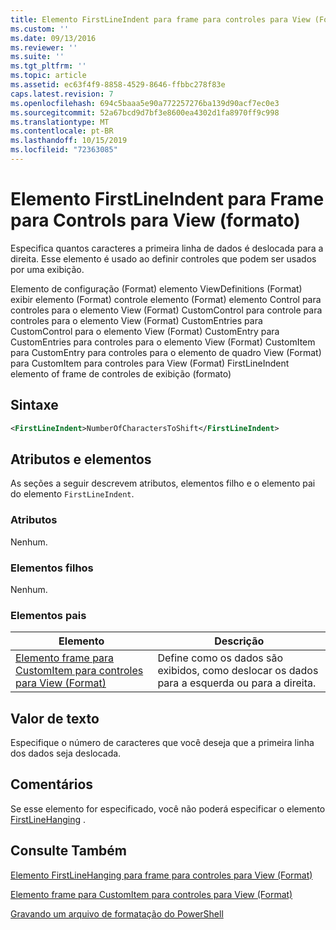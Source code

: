 ```yaml
---
title: Elemento FirstLineIndent para frame para controles para View (Format) | Microsoft Docs
ms.custom: ''
ms.date: 09/13/2016
ms.reviewer: ''
ms.suite: ''
ms.tgt_pltfrm: ''
ms.topic: article
ms.assetid: ec63f4f9-8858-4529-8646-ffbbc278f83e
caps.latest.revision: 7
ms.openlocfilehash: 694c5baaa5e90a772257276ba139d90acf7ec0e3
ms.sourcegitcommit: 52a67bcd9d7bf3e8600ea4302d1fa8970ff9c998
ms.translationtype: MT
ms.contentlocale: pt-BR
ms.lasthandoff: 10/15/2019
ms.locfileid: "72363085"
---
```

# <a name="firstlineindent-element-for-frame-for-controls-for-view-format"></a>Elemento FirstLineIndent para Frame para Controls para View (formato)

Especifica quantos caracteres a primeira linha de dados é deslocada para a direita. Esse elemento é usado ao definir controles que podem ser usados por uma exibição.

Elemento de configuração (Format) elemento ViewDefinitions (Format) exibir elemento (Format) controle elemento (Format) elemento Control para controles para o elemento View (Format) CustomControl para controle para controles para o elemento View (Format) CustomEntries para CustomControl para o elemento View (Format) CustomEntry para CustomEntries para controles para o elemento View (Format) CustomItem para CustomEntry para controles para o elemento de quadro View (Format) para CustomItem para controles para View (Format) FirstLineIndent elemento of frame de controles de exibição (formato)

## <a name="syntax"></a>Sintaxe

```xml
<FirstLineIndent>NumberOfCharactersToShift</FirstLineIndent>
```

## <a name="attributes-and-elements"></a>Atributos e elementos

As seções a seguir descrevem atributos, elementos filho e o elemento pai do elemento `FirstLineIndent`.

### <a name="attributes"></a>Atributos

Nenhum.

### <a name="child-elements"></a>Elementos filhos

Nenhum.

### <a name="parent-elements"></a>Elementos pais

|Elemento|Descrição|
|-------------|-----------------|
|[Elemento frame para CustomItem para controles para View (Format)](./frame-element-for-customitem-for-controls-for-view-format.md)|Define como os dados são exibidos, como deslocar os dados para a esquerda ou para a direita.|

## <a name="text-value"></a>Valor de texto

Especifique o número de caracteres que você deseja que a primeira linha dos dados seja deslocada.

## <a name="remarks"></a>Comentários

Se esse elemento for especificado, você não poderá especificar o elemento [FirstLineHanging](./firstlinehanging-element-for-frame-for-controls-for-view-format.md) .

## <a name="see-also"></a>Consulte Também

[Elemento FirstLineHanging para frame para controles para View (Format)](./firstlinehanging-element-for-frame-for-controls-for-view-format.md)

[Elemento frame para CustomItem para controles para View (Format)](./frame-element-for-customitem-for-controls-for-view-format.md)

[Gravando um arquivo de formatação do PowerShell](./writing-a-powershell-formatting-file.md)

